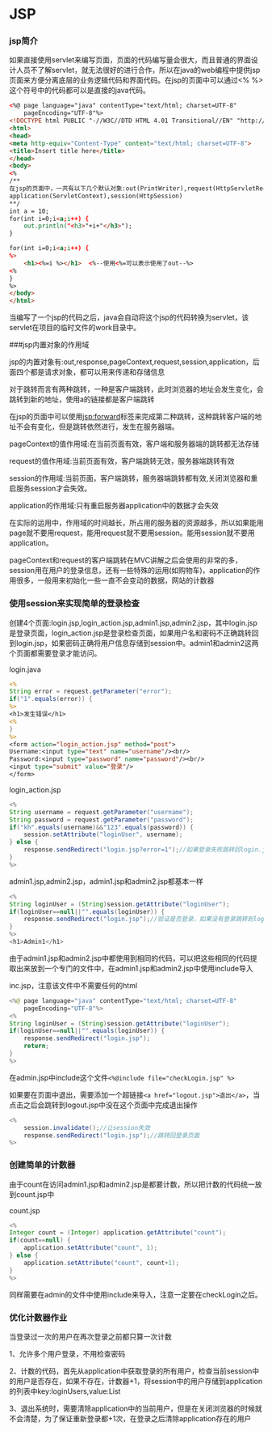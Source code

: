 # JSP

### jsp简介

如果直接使用servlet来编写页面，页面的代码编写量会很大，而且普通的界面设计人员不了解servlet，就无法很好的进行合作，所以在java的web编程中提供jsp页面来方便分离底层的业务逻辑代码和界面代码。在jsp的页面中可以通过<% %>这个符号中的代码都可以是直接的java代码。

``` html
<%@ page language="java" contentType="text/html; charset=UTF-8"
    pageEncoding="UTF-8"%>
<!DOCTYPE html PUBLIC "-//W3C//DTD HTML 4.01 Transitional//EN" "http://www.w3.org/TR/html4/loose.dtd">
<html>
<head>
<meta http-equiv="Content-Type" content="text/html; charset=UTF-8">
<title>Insert title here</title>
</head>
<body>
<%
/**
在jsp的页面中，一共有以下几个默认对象:out(PrintWriter),request(HttpServletRequest),response(HttpServletResponse)
application(ServletContext),session(HttpSession)
**/
int a = 10;
for(int i=0;i<a;i++) {
    out.println("<h3>"+i+"</h3>");
}

for(int i=0;i<a;i++) {
%>
    <h1><%=i %></h1>  <%--使用<%=可以表示使用了out--%>
<%
}
%>
</body>
</html>
```

当编写了一个jsp的代码之后，java会自动将这个jsp的代码转换为servlet，该servlet在项目的临时文件的work目录中。

###jsp内置对象的作用域

jsp的内置对象有:out,response,pageContext,request,session,application，后面四个都是请求对象，都可以用来传递和存储信息

对于跳转而言有两种跳转，一种是客户端跳转，此时浏览器的地址会发生变化，会跳转到新的地址，使用a的链接都是客户端跳转

在jsp的页面中可以使用<jsp:forward>标签来完成第二种跳转，这种跳转客户端的地址不会有变化，但是跳转依然进行，发生在服务器端。

pageContext的值作用域:在当前页面有效，客户端和服务器端的跳转都无法存储

request的值作用域:当前页面有效，客户端跳转无效，服务器端跳转有效

session的作用域:当前页面，客户端跳转，服务器端跳转都有效,关闭浏览器和重启服务session才会失效。

application的作用域:只有重启服务器application中的数据才会失效

在实际的运用中，作用域的时间越长，所占用的服务器的资源越多，所以如果能用page就不要用request，能用request就不要用session。能用session就不要用application。

pageContext和request的客户端跳转在MVC讲解之后会使用的非常的多，session用在用户的登录信息，还有一些特殊的运用(如购物车)，application的作用很多，一般用来初始化一些一直不会变动的数据，网站的计数器


### 使用session来实现简单的登录检查

创建4个页面:login.jsp,login_action.jsp,admin1.jsp,admin2.jsp，其中login.jsp是登录页面，login_action.jsp是登录检查页面，如果用户名和密码不正确跳转回到login.jsp，如果密码正确将用户信息存储到session中。admin1和admin2这两个页面都需要登录才能访问。

login.java

``` jsp
<%
String error = request.getParameter("error");
if("1".equals(error)) {
%>
<h1>发生错误</h1>
<%  
}
%>
<form action="login_action.jsp" method="post">
Username:<input type="text" name="username"/><br/>
Password:<input type="password" name="password"/><br/>
<input type="submit" value="登录"/>
</form>
```

login_action.jsp

```java
<%
String username = request.getParameter("username");
String password = request.getParameter("password");
if("kh".equals(username)&&"123".equals(password)) {
    session.setAttribute("loginUser", username);
} else {
    response.sendRedirect("login.jsp?error=1");//如果登录失败跳转回login.jsp然后带一个error的参数
}
%>
```

admin1.jsp,admin2.jsp，admin1.jsp和admin2.jsp都基本一样

```java
<%
String loginUser = (String)session.getAttribute("loginUser");
if(loginUser==null||"".equals(loginUser)) {
    response.sendRedirect("login.jsp");//验证是否登录，如果没有登录跳转到login页面
}
%>
<h1>Admin1</h1>
```

由于admin1.jsp和admin2.jsp中都使用到相同的代码，可以把这些相同的代码提取出来放到一个专门的文件中，在admin1.jsp和admin2.jsp中使用include导入

inc.jsp，注意该文件中不需要任何的html

```java
<%@ page language="java" contentType="text/html; charset=UTF-8"
    pageEncoding="UTF-8"%>
<%
String loginUser = (String)session.getAttribute("loginUser");
if(loginUser==null||"".equals(loginUser)) {
    response.sendRedirect("login.jsp");
    return;
}
%>
```

在admin.jsp中include这个文件`<%@include file="checkLogin.jsp" %>`

如果要在页面中退出，需要添加一个超链接`<a href="logout.jsp">退出</a>`，当点击之后会跳转到logout.jsp中没在这个页面中完成退出操作

```java
<%
    session.invalidate();//让session失效
    response.sendRedirect("login.jsp");//跳转回登录页面
%>
```

### 创建简单的计数器

由于count在访问admin1.jsp和admin2.jsp是都要计数，所以把计数的代码统一放到count.jsp中

count.jsp

```java
<%
Integer count = (Integer) application.getAttribute("count");
if(count==null) {
    application.setAttribute("count", 1);
} else {
    application.setAttribute("count", count+1);
}
%>
```

同样需要在admin的文件中使用include来导入，注意一定要在checkLogin之后。

### 优化计数器作业

当登录过一次的用户在再次登录之前都只算一次计数

1、允许多个用户登录，不用检查密码

2、计数的代码，首先从application中获取登录的所有用户，检查当前session中的用户是否存在，如果不存在，计数器+1，将session中的用户存储到application的列表中key:loginUsers,value:List<String>

3、退出系统时，需要清除application中的当前用户，但是在关闭浏览器的时候就不会清楚，为了保证重新登录都+1次，在登录之后清除application存在的用户
